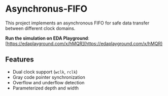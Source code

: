 # Asynchronus-FIFO
This project implements an asynchronous FIFO for safe data transfer between different clock domains.

**Run the simulation on EDA Playground**:  
[https://edaplayground.com/x/hMQR](https://edaplayground.com/x/hMQR)

## Features
- Dual clock support (`wclk`, `rclk`)
- Gray code pointer synchronization
- Overflow and underflow detection
- Parameterized depth and width
